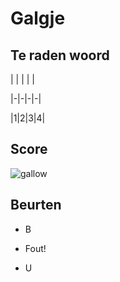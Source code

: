 # Galgje

## Te raden woord

| | | | |

|-|-|-|-|

|1|2|3|4|

## Score
![gallow](./images/2.png)

## Beurten

* B  
* Fout!  

* U  
